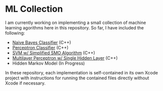 ML Collection
==============

I am currently working on implementing a small collection of machine learning agorithms here in this repository. So far, I have included the following:

* [Naive Bayes Classifier](/naivebayesclassifier) (C++)
* [Perceptron Classifier](/perceptron) (C++)
* [SVM w/ Simplified SMO Algorithm](/svm) (C++)
* [Multilayer Perceptron w/ Single Hidden Layer](/mlp) (C++)
* Hidden Markov Model (In Progress)

In these repository, each implementation is self-contained in its own Xcode project with instructions for running the contained files directly without Xcode if necessary.